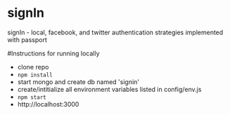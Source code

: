 # signIn
signIn - local, facebook, and twitter authentication strategies implemented with passport

#Instructions for running locally
- clone repo
- `npm install`
- start mongo and create db named 'signin'
- create/intitialize all environment variables listed in config/env.js
- `npm start`
- http://localhost:3000

